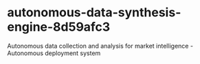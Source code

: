 # autonomous-data-synthesis-engine-8d59afc3
Autonomous data collection and analysis for market intelligence - Autonomous deployment system
